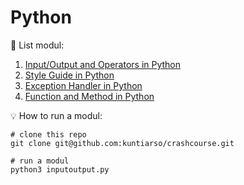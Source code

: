 # Python
:page_with_curl: List modul:

1. [Input/Output and Operators in Python](https://github.com/kuntiarso/crashcourse/blob/python/inputoutput.py)
2. [Style Guide in Python](https://github.com/kuntiarso/crashcourse/blob/python/controlflow.py)
3. [Exception Handler in Python](https://github.com/kuntiarso/crashcourse/blob/python/exceptionhandler.py)
3. [Function and Method in Python](https://github.com/kuntiarso/crashcourse/blob/python/function.py)


💡 How to run a modul:
```
# clone this repo
git clone git@github.com:kuntiarso/crashcourse.git

# run a modul
python3 inputoutput.py
```
